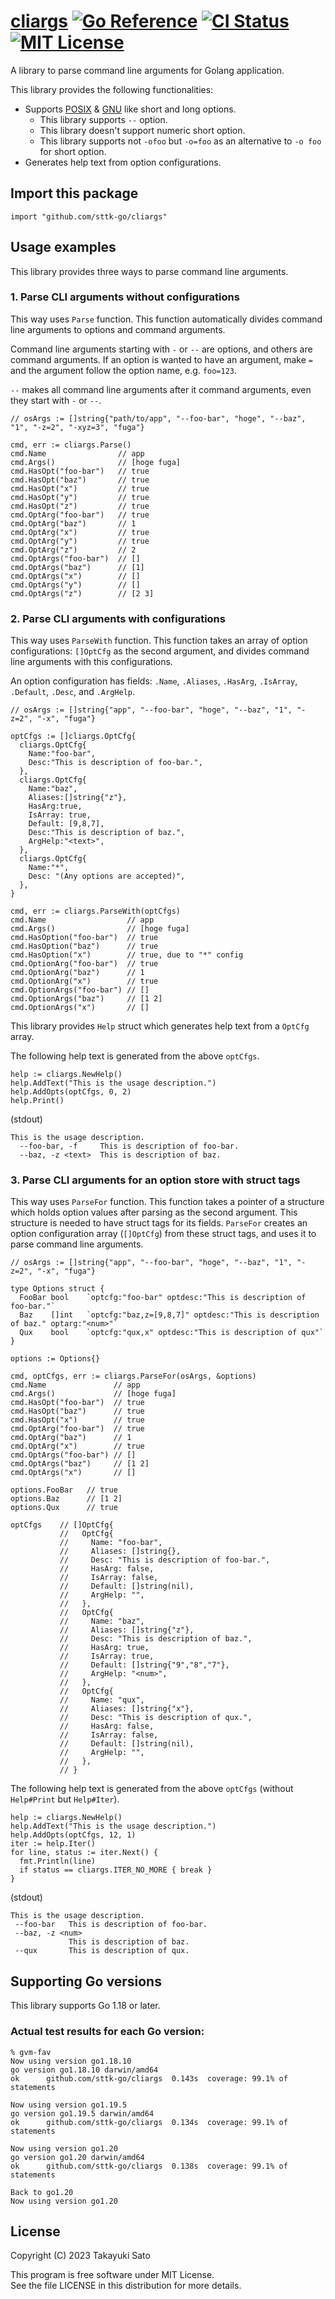 # [cliargs][repo-url] [![Go Reference][pkg-dev-img]][pkg-dev-url] [![CI Status][ci-img]][ci-url] [![MIT License][mit-img]][mit-url]

A library to parse command line arguments for Golang application.

This library provides the following functionalities:

- Supports [POSIX][posix-args] & [GNU][gnu-args] like short and long options.
    - This library supports `--` option.
    - This library doesn't support numeric short option.
    - This library supports not `-ofoo` but `-o=foo` as an alternative to `-o foo` for short option.
- Generates help text from option configurations.


## Import this package

```
import "github.com/sttk-go/cliargs"
```


## Usage examples

This library provides three ways to parse command line arguments.

### 1. Parse CLI arguments without configurations

This way uses `Parse` function.
This function automatically divides command line arguments to options and command arguments.

Command line arguments starting with `-` or `--` are options, and others are command arguments.
If an option is wanted to have an argument, make `=` and the argument follow the option name, e.g. `foo=123`.

`--` makes all command line arguments after it command arguments, even they start with `-` or `--`.

```
// osArgs := []string{"path/to/app", "--foo-bar", "hoge", "--baz", "1", "-z=2", "-xyz=3", "fuga"}

cmd, err := cliargs.Parse()
cmd.Name                // app
cmd.Args()              // [hoge fuga]
cmd.HasOpt("foo-bar")   // true
cmd.HasOpt("baz")       // true
cmd.HasOpt("x")         // true
cmd.HasOpt("y")         // true
cmd.HasOpt("z")         // true
cmd.OptArg("foo-bar")   // true
cmd.OptArg("baz")       // 1
cmd.OptArg("x")         // true
cmd.OptArg("y")         // true
cmd.OptArg("z")         // 2
cmd.OptArgs("foo-bar")  // []
cmd.OptArgs("baz")      // [1]
cmd.OptArgs("x")        // []
cmd.OptArgs("y")        // []
cmd.OptArgs("z")        // [2 3]
```

### 2. Parse CLI arguments with configurations

This way uses `ParseWith` function.
This function takes an array of option configurations: `[]OptCfg` as the second argument, and divides command line arguments with this configurations.

An option configuration has fields: `.Name`, `.Aliases`, `.HasArg`, `.IsArray`, `.Default`, `.Desc`, and `.ArgHelp`.

```
// osArgs := []string{"app", "--foo-bar", "hoge", "--baz", "1", "-z=2", "-x", "fuga"}

optCfgs := []cliargs.OptCfg{
  cliargs.OptCfg{
    Name:"foo-bar",
    Desc:"This is description of foo-bar.",
  },
  cliargs.OptCfg{
    Name:"baz",
    Aliases:[]string{"z"},
    HasArg:true,
    IsArray: true,
    Default: [9,8,7],
    Desc:"This is description of baz.",
    ArgHelp:"<text>",
  },
  cliargs.OptCfg{
    Name:"*",
    Desc: "(Any options are accepted)",
  },
}

cmd, err := cliargs.ParseWith(optCfgs)
cmd.Name                  // app
cmd.Args()                // [hoge fuga]
cmd.HasOption("foo-bar")  // true
cmd.HasOption("baz")      // true
cmd.HasOption("x")        // true, due to "*" config
cmd.OptionArg("foo-bar")  // true
cmd.OptionArg("baz")      // 1
cmd.OptionArg("x")        // true
cmd.OptionArgs("foo-bar") // []
cmd.OptionArgs("baz")     // [1 2]
cmd.OptionArgs("x")       // []
```

This library provides `Help` struct which generates help text from a `OptCfg` array.

The following help text is generated from the above `optCfgs`.

```
help := cliargs.NewHelp()
help.AddText("This is the usage description.")
help.AddOpts(optCfgs, 0, 2)
help.Print()
```

(stdout)
```
This is the usage description.
  --foo-bar, -f     This is description of foo-bar.
  --baz, -z <text>  This is description of baz.
```


### 3. Parse CLI arguments for an option store with struct tags

This way uses `ParseFor` function.
This function takes a pointer of a structure which holds option values after parsing as the second argument.
This structure is needed to have struct tags for its fields.
`ParseFor` creates an option configuration array (`[]OptCfg`) from these struct tags, and uses it to parse command line arguments.

```
// osArgs := []string{"app", "--foo-bar", "hoge", "--baz", "1", "-z=2", "-x", "fuga"}

type Options struct {
  FooBar bool    `optcfg:"foo-bar" optdesc:"This is description of foo-bar."`
  Baz    []int   `optcfg:"baz,z=[9,8,7]" optdesc:"This is description of baz." optarg:"<num>"`
  Qux    bool    `optcfg:"qux,x" optdesc:"This is description of qux"`
}

options := Options{}

cmd, optCfgs, err := cliargs.ParseFor(osArgs, &options)
cmd.Name               // app
cmd.Args()             // [hoge fuga]
cmd.HasOpt("foo-bar")  // true
cmd.HasOpt("baz")      // true
cmd.HasOpt("x")        // true
cmd.OptArg("foo-bar")  // true
cmd.OptArg("baz")      // 1
cmd.OptArg("x")        // true
cmd.OptArgs("foo-bar") // []
cmd.OptArgs("baz")     // [1 2]
cmd.OptArgs("x")       // []

options.FooBar   // true
options.Baz      // [1 2]
options.Qux      // true

optCfgs    // []OptCfg{
           //   OptCfg{
           //     Name: "foo-bar",
           //     Aliases: []string{},
           //     Desc: "This is description of foo-bar.",
           //     HasArg: false,
           //     IsArray: false,
           //     Default: []string(nil),
           //     ArgHelp: "",
           //   },
           //   OptCfg{
           //     Name: "baz",
           //     Aliases: []string{"z"},
           //     Desc: "This is description of baz.",
           //     HasArg: true,
           //     IsArray: true,
           //     Default: []string{"9","8","7"},
           //     ArgHelp: "<num>",
           //   },
           //   OptCfg{
           //     Name: "qux",
           //     Aliases: []string{"x"},
           //     Desc: "This is description of qux.",
           //     HasArg: false,
           //     IsArray: false,
           //     Default: []string(nil),
           //     ArgHelp: "",
           //   },
           // }
```

The following help text is generated from the above `optCfgs` (without `Help#Print` but `Help#Iter`).

```
help := cliargs.NewHelp()
help.AddText("This is the usage description.")
help.AddOpts(optCfgs, 12, 1)
iter := help.Iter()
for line, status := iter.Next() {
  fmt.Println(line)
  if status == cliargs.ITER_NO_MORE { break }
}
```

(stdout)
```
This is the usage description.
 --foo-bar   This is description of foo-bar.
 --baz, -z <num>
             This is description of baz.
 --qux       This is description of qux.
```

## Supporting Go versions

This library supports Go 1.18 or later.

### Actual test results for each Go version:

```
% gvm-fav
Now using version go1.18.10
go version go1.18.10 darwin/amd64
ok  	github.com/sttk-go/cliargs	0.143s	coverage: 99.1% of statements

Now using version go1.19.5
go version go1.19.5 darwin/amd64
ok  	github.com/sttk-go/cliargs	0.134s	coverage: 99.1% of statements

Now using version go1.20
go version go1.20 darwin/amd64
ok  	github.com/sttk-go/cliargs	0.138s	coverage: 99.1% of statements

Back to go1.20
Now using version go1.20
```

## License

Copyright (C) 2023 Takayuki Sato

This program is free software under MIT License.<br>
See the file LICENSE in this distribution for more details.


[repo-url]: https://github.com/sttk-go/cliargs
[pkg-dev-img]: https://pkg.go.dev/badge/github.com/sttk-go/cliargs.svg
[pkg-dev-url]: https://pkg.go.dev/github.com/sttk-go/cliargs
[ci-img]: https://github.com/sttk-go/cliargs/actions/workflows/go.yml/badge.svg?branch=main
[ci-url]: https://github.com/sttk-go/cliargs/actions
[mit-img]: https://img.shields.io/badge/license-MIT-green.svg
[mit-url]: https://opensource.org/licenses/MIT

[posix-args]: https://www.gnu.org/software/libc/manual/html_node/Argument-Syntax.html#Argument-Syntax
[gnu-args]: https://www.gnu.org/prep/standards/html_node/Command_002dLine-Interfaces.html
